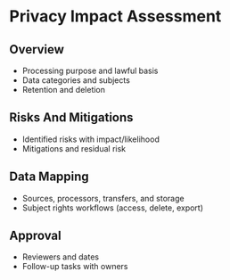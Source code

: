 # Privacy Impact Assessment

## Overview

- Processing purpose and lawful basis
- Data categories and subjects
- Retention and deletion

## Risks And Mitigations

- Identified risks with impact/likelihood
- Mitigations and residual risk

## Data Mapping

- Sources, processors, transfers, and storage
- Subject rights workflows (access, delete, export)

## Approval

- Reviewers and dates
- Follow-up tasks with owners
